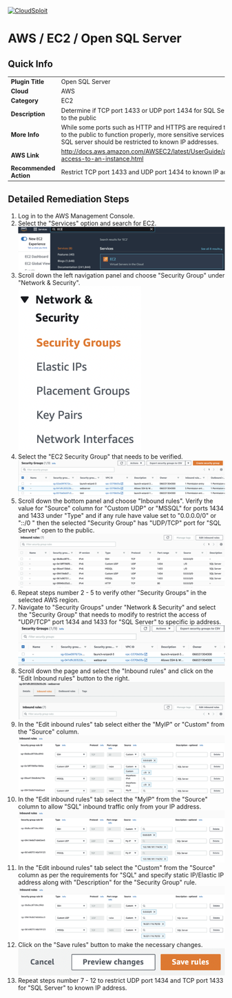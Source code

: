 [![CloudSploit](https://cloudsploit.com/img/logo-new-big-text-100.png "CloudSploit")](https://cloudsploit.com)

# AWS / EC2 / Open SQL Server

## Quick Info

| | |
|-|-|
| **Plugin Title** | Open SQL Server |
| **Cloud** | AWS |
| **Category** | EC2 |
| **Description** | Determine if TCP port 1433 or UDP port 1434 for SQL Server is open to the public |
| **More Info** | While some ports such as HTTP and HTTPS are required to be open to the public to function properly, more sensitive services such as SQL server should be restricted to known IP addresses. |
| **AWS Link** | http://docs.aws.amazon.com/AWSEC2/latest/UserGuide/authorizing-access-to-an-instance.html |
| **Recommended Action** | Restrict TCP port 1433 and UDP port 1434 to known IP addresses |

## Detailed Remediation Steps
1. Log in to the AWS Management Console.
2. Select the "Services" option and search for EC2. </br> <img src="/resources/aws/ec2/open-sql-server/step2.png"/>
3. Scroll down the left navigation panel and choose "Security Group" under "Network & Security".</br> <img src="/resources/aws/ec2/open-sql-server/step3.png"/>
4. Select the "EC2 Security Group" that needs to be verified. </br> <img src="/resources/aws/ec2/open-sql-server/step4.png"/>
5. Scroll down the bottom panel and choose "Inbound rules". Verify the value for "Source" column for "Custom UDP" or "MSSQL" for ports 1434 and 1433 under "Type" and if any rule have value set to "0.0.0.0/0" or "::/0 " then the selected "Security Group" has "UDP/TCP" port for "SQL Server" open to the public.</br> <img src="/resources/aws/ec2/open-sql-server/step5.png"/>
6. Repeat steps number 2 - 5 to verify other "Security Groups" in the selected AWS region.</br> 
7. Navigate to "Security Groups" under "Network & Security" and select the "Security Group" that needs to modify to restrict the access of "UDP/TCP" port 1434 and 1433 for "SQL Server"  to specific ip address. </br> <img src="/resources/aws/ec2/open-sql-server/step7.png"/>
8. Scroll down the page and select the "Inbound rules" and click on the "Edit Inbound rules" button to the right. </br> <img src="/resources/aws/ec2/open-sql-server/step8.png"/>
9. In the "Edit inbound rules" tab select either the "MyIP" or "Custom" from the "Source" column.</br> <img src="/resources/aws/ec2/open-sql-server/step9.png"/>
10. In the "Edit inbound rules" tab select the "MyIP" from the "Source" column to allow "SQL" inbound traffic only from your IP address.</br> <img src="/resources/aws/ec2/open-sql-server/step10.png"/>
11. In the "Edit inbound rules" tab select the "Custom" from the "Source" column as per the requirements for "SQL" and specify static IP/Elastic IP address along with "Description" for the "Security Group" rule. </br> <img src="/resources/aws/ec2/open-sql-server/step11.png"/>
12. Click on the "Save rules" button to make the necessary changes. </br> <img src="/resources/aws/ec2/open-sql-server/step12.png"/> 
13. Repeat steps number 7 - 12 to restrict UDP port 1434 and TCP port 1433 for "SQL Server" to known IP address.</br>
